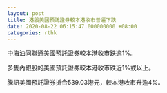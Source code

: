 ```yaml
---
layout: post
title: 港股美國預託證券較本港收市普遍下跌
date: 2020-08-22 06:15:47.000000000 +08:00
categories: rthk
---
```


中海油同聯通美國預託證券較本港收市跌逾1%。

多隻內銀股的美國預託證券較本港收市跌近1%或以上。

騰訊美國預託證券折合539.03港元，較本港收市升逾4%。
